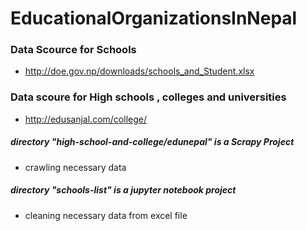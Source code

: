 # EducationalOrganizationsInNepal

### Data Scource for Schools 
- http://doe.gov.np/downloads/schools_and_Student.xlsx

### Data scoure for High schools , colleges and universities
- http://edusanjal.com/college/

##### directory "high-school-and-college/edunepal" is a Scrapy Project
- crawling necessary data 

##### directory "schools-list" is a jupyter notebook project 
- cleaning necessary data from excel file 



